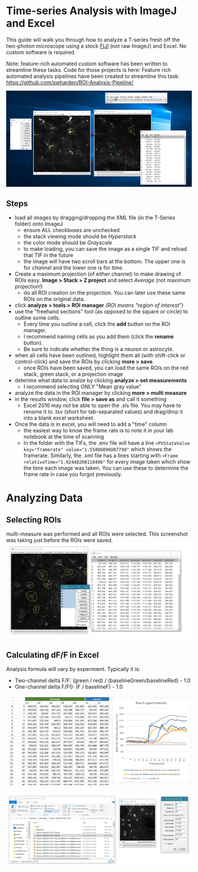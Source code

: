 # Time-series Analysis with ImageJ and Excel
This guide will walk you through how to analyze a T-series fresh off the two-photon microscope using a stock [FIJI](https://fiji.sc/) (not raw ImageJ) and Excel. No custom software is required.

Note: feature-rich automated custom software has been written to streamline these tasks. Code for those projects is here: 
Feature rich automated analysis pipelines have been created to streamline this task:
https://github.com/swharden/ROI-Analysis-Pipeline/

![](xmlroi.PNG)

## Steps
* load all images by dragging/dropping the XML file (in the T-Series folder) onto ImageJ
  * ensure ALL checkboxes are unchecked
  * the stack viewing mode should be _Hyperstack_
  * the color mode should be _Grayscale_
  * to make loading, you can save the image as a single TIF and reload that TIF in the future
  * the image will have two scroll bars at the bottom. The upper one is for _channel_ and the lower one is for _time_.
* Create a maximum projection (of either channel) to make drawing of ROIs easy. **Image > Stack > Z project** and select _Average_ (not maximum projection!)
  * do all ROI creation on the projection. You can later use these same ROIs on the original data.
* click **analyze > tools > ROI manager** _(ROI means "region of interest")_
* use the "freehand sections" tool (as opposed to the square or circle) to outline some cells. 
  * Every time you outline a cell, click the **add** button on the ROI manager.
  * I recommend naming cells as you add them (click the **rename** button).
  * Be sure to indicate whether the thing is a neuron or astrocyte.
* when all cells have been outlined, highlight them all (with shift-click or control-click) and save the ROIs by clicking **more > save**.
  * once ROIs have been saved, you can load the same ROIs on the red stack, green stack, or a projection image
* deterime what data to analze by clicking **analyze > set measurements**
  * I recommend selecting ONLY "Mean gray value"
* analyze the data in the ROI manager by clicking **more > multi measure**
* in the results window, click **file > save as** and call it something
  * Excel 2016 may not be able to open the .xls file. You may have to rename it to .tsv (short for tab-separated values) and drag/drop it into a blank excel worksheet.
* Once the data is in excel, you will need to add a "time" column
  * the easiest way to know the frame rate is to note it in your lab notebook at the time of scanning
  * In the folder with the TIFs, the .env file will have a line `<PVStateValue key="framerate" value="1.55886096807798"` which shows the framerate. Similarly, the .xml file has a lines starting with `<Frame relativeTime="1.92448208110496"` for every image taken which show the time each image was taken. You can use these to determine the frame rate in case you forgot previously.

# Analyzing Data

## Selecting ROIs
multi-measure was performed and all ROIs were selected. This screenshot was taking just before the ROIs were saved.
![](rois.JPG)

## Calculating dF/F in Excel
Analysis formula will vary by expermient. Typically it is:
* Two-channel delta F/F: (green / red) / (baselineGreen/baselineRed) - 1.0
* One-channel delta F/F0: (F / baselineF) - 1.0

![](excel.JPG)

![](tseries.JPG)
